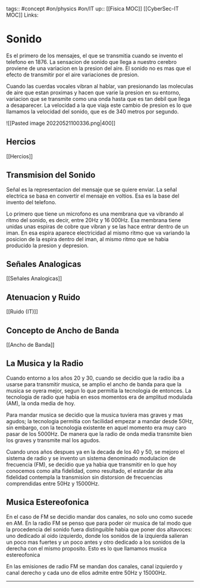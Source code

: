 tags:: #concept  #on/physics #on/IT 
up:: [[Fisica MOC]] [[CyberSec-IT MOC]]
Links: 
# Sonido
Es el primero de los mensajes, el que se transmitia cuando se invento el telefono en 1876. La sensacion de sonido que llega a nuestro cerebro proviene de una variacion en la presion del aire. El sonido no es mas que el efecto de transmitir por el aire variaciones de presion.

Cuando las cuerdas vocales vibran al hablar, van presionando las moleculas de aire que estan proximas y hacen que varie la presion en su entorno, variacion que se transmite como una onda hasta que es tan debil que llega a desaparecer. La velocidad a la que viaja este cambio de presion es lo que llamamos la velocidad del sonido, que es de 340 metros por segundo.

![[Pasted image 20220521100336.png|400]]

## Hercios
[[Hercios]]

## Transmision del Sonido
Señal es la representacion del mensaje que se quiere enviar. La señal electrica se basa en convertir el mensaje en voltios. Esa es la base del invento del telefono. 

Lo primero que tiene un microfono es una membrana que va vibrando al ritmo del sonido, es decir, entre 20Hz y 16 000Hz. Esa membrana tiene unidas unas espiras de cobre que vibran y se las hace entrar dentro de un iman. En esa espira aparece electricidad al mismo ritmo que va variando la posicion de la espira dentro del iman, al mismo ritmo que se habia producido la presion y depresion.

## Señales Analogicas
[[Señales Analogicas]]

## Atenuacion y Ruido
[[Ruido (IT)]]

## Concepto de Ancho de Banda
[[Ancho de Banda]]

## La Musica y la Radio
Cuando entorno a los años 20 y 30, cuando se decidio que la radio iba a usarse para transmitir musica, se amplio el ancho de banda para que la musica se oyera mejor, segun lo que permitia la tecnologia de entonces. La tecnologia de radio que habia en esos momentos era de amplitud modulada (AM), la onda media de hoy.

Para mandar musica se decidio que la musica tuviera mas graves y mas agudos; la tecnologia permitia con facilidad empezar a mandar desde 50Hz, sin embargo, con la tecnologia existente en aquel momento era muy caro pasar de los 5000Hz. De manera que la radio de onda media transmite bien los graves y transmite mal los agudos. 

Cuando unos años despues ya en la decada de los 40 y 50, se mejoro el sistema de radio y se invento un sistema denominado modulacion de frecuencia (FM), se decidio que ya habia que transmitir en lo que hoy conocemos como alta fidelidad, como resultado, el estandar de alta fidelidad contempla la transmision sin distorsion de frecuencias comprendidas entre 50Hz y 15000Hz.

## Musica Estereofonica
En el caso de FM se decidio mandar dos canales, no solo uno como sucede en AM. En la radio FM se penso que para poder oir musica de tal modo que la procedencia del sonido fuera distinguible habia que poner dos altavoces: uno dedicado al oido izquierdo, donde los sonidos de la izquierda salieran un poco mas fuertes y un poco antes y otro dedicado a los sonidos de la derecha con el mismo proposito. Esto es lo que llamamos musica estereofonica

En las emisiones de radio FM se mandan dos canales, canal izquierdo y canal derecho y cada uno de ellos admite entre 50Hz y 15000Hz.
___
